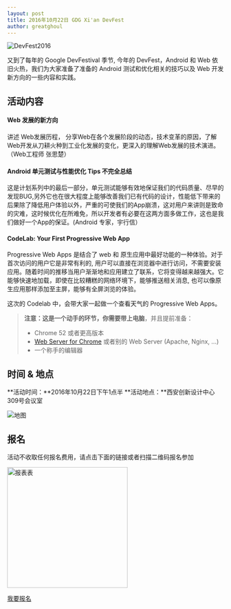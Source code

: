```yaml
---
layout: post
title: 2016年10月22日 GDG Xi'an DevFest
author: greatghoul
---
```


![DevFest2016](http://greatghoul.b0.upaiyun.com/1610/oaH3_HJzZK7w.png)

又到了每年的 Google DevFestival 季节, 今年的 DevFest，Android 和 Web 依旧火热，我们为大家准备了准备的 Android 测试和优化相关的技巧以及 Web 开发新方向的一些内容和实践。

## 活动内容

#### Web 发展的新方向

讲述 Web发展历程， 分享Web在各个发展阶段的动态，技术变革的原因，了解Web开发从刀耕火种到工业化发展的变化，更深入的理解Web发展的技术演进。（Web工程师 张思楚）

#### Android 单元测试与性能优化 Tips 不完全总结

这是计划系列中的最后一部分，单元测试能够有效地保证我们的代码质量、尽早的发现BUG,另外它也在很大程度上能够改善我们已有代码的设计，性能低下带来的后果除了降低用户体验以外，严重的可使我们的App崩溃，这对用户来讲则是致命的灾难，这时候优化在所难免，所以开发者有必要在这两方面多做工作，这也是我们做好一个App的保证。(Android 专家，宇行信）

#### CodeLab: Your First Progressive Web App

Progressive Web Apps 是结合了 web 和 原生应用中最好功能的一种体验。对于首次访问的用户它是非常有利的, 用户可以直接在浏览器中进行访问，不需要安装应用。随着时间的推移当用户渐渐地和应用建立了联系，它将变得越来越强大。它能够快速地加载，即使在比较糟糕的网络环境下，能够推送相关消息, 也可以像原生应用那样添加至主屏，能够有全屏浏览的体验。

这次的 Codelab 中，会带大家一起做一个查看天气的 Progressive Web Apps。

> **注意：**这是一个动手的环节，你需要**带上电脑**，并且提前准备：
> 
> - Chrome 52 或者更高版本
> - [Web Server for Chrome](https://chrome.google.com/webstore/detail/web-server-for-chrome/ofhbbkphhbklhfoeikjpcbhemlocgigb) 或者别的 Web Server (Apache, Nginx, ...)
> - 一个称手的编辑器

## 时间 & 地点

**活动时间：**2016年10月22日下午1点半
**活动地点：**西安创新设计中心309号会议室

![地图](http://greatghoul.b0.upaiyun.com/1604/NJrFmX1utBQjxx.png
)

## 报名

活动不收取任何报名费用，请点击下面的链接或者扫描二维码报名参加

<div class="text-center">
  <img src="http://greatghoul.b0.upaiyun.com/1610/oVxlyzwvh6E9.png" width="280" height="280" alt="报表表" />

  <p>
    <a href="https://jinshuju.net/f/gzuGOB" class="btn btn-success">我要报名</a>  
  </p>
</div>
